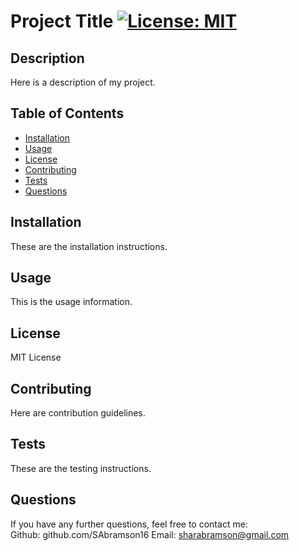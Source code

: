 # Project Title [![License: MIT](https://img.shields.io/badge/License-MIT-yellow.svg)](https://opensource.org/licenses/MIT)

## Description
Here is a description of my project.

## Table of Contents
- [Installation](#installation)
- [Usage](#usage)
- [License](#license)
- [Contributing](#contributing)
- [Tests](#tests)
- [Questions](#questions)

## Installation
These are the installation instructions.

## Usage
This is the usage information.

## License
MIT License

## Contributing
Here are contribution guidelines.

## Tests 
These are the testing instructions.

## Questions
If you have any further questions, feel free to contact me:  
Github: github.com/SAbramson16
Email: sharabramson@gmail.com
